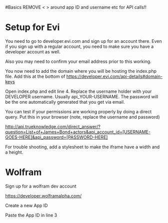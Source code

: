 #Basics
REMOVE < > around app ID and username etc for API calls!!

# Setup for Evi

You need to go to developer.evi.com and sign up for an account there. Even if you sign up with a regular account, you need to make sure you have a developer account as well.

Also you may need to confirm your email address prior to this working.

You now need to add the domain where you will be hosting the index.php file. Add this at the bottom of https://developer.evi.com/api-details#domain-keys

Open index.php and edit line 4. Replace the username holder with your DEVELOPER username. Usually api_YOUR-USERNAME. The password will be the one automatically generated that you get via email.

You can test if your permissions are working properly by doing a direct query. Put this in your browser (note, replace the username and password)

http://api.trueknowledge.com/direct_answer/?question=List+of+James+Bond+actors&api_account_id=[USERNAME-GOES-HERE]&api_password=[PASSWORD-HERE]

For trouble shooting, add a stylesheet to make the iframe have a width and a height.

# Wolfram 

Sign up for a wolfram dev account

https://developer.wolframalpha.com/

Create a new App ID

Paste the App ID in line 3